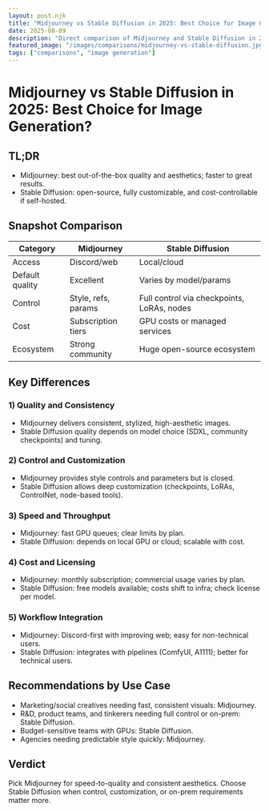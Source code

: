 ```yaml
---
layout: post.njk
title: "Midjourney vs Stable Diffusion in 2025: Best Choice for Image Generation?"
date: 2025-08-09
description: "Direct comparison of Midjourney and Stable Diffusion in 2025 on quality, control, speed, costs, and ecosystem."
featured_image: "/images/comparisons/midjourney-vs-stable-diffusion.jpg"
tags: ["comparisons", "image generation"]
---
```


# Midjourney vs Stable Diffusion in 2025: Best Choice for Image Generation?

## TL;DR
- Midjourney: best out-of-the-box quality and aesthetics; faster to great results.
- Stable Diffusion: open-source, fully customizable, and cost-controllable if self-hosted.

## Snapshot Comparison

| Category | Midjourney | Stable Diffusion |
|---|---|---|
| Access | Discord/web | Local/cloud |
| Default quality | Excellent | Varies by model/params |
| Control | Style, refs, params | Full control via checkpoints, LoRAs, nodes |
| Cost | Subscription tiers | GPU costs or managed services |
| Ecosystem | Strong community | Huge open-source ecosystem |

## Key Differences

### 1) Quality and Consistency
- Midjourney delivers consistent, stylized, high-aesthetic images.
- Stable Diffusion quality depends on model choice (SDXL, community checkpoints) and tuning.

### 2) Control and Customization
- Midjourney provides style controls and parameters but is closed.
- Stable Diffusion allows deep customization (checkpoints, LoRAs, ControlNet, node-based tools).

### 3) Speed and Throughput
- Midjourney: fast GPU queues; clear limits by plan.
- Stable Diffusion: depends on local GPU or cloud; scalable with cost.

### 4) Cost and Licensing
- Midjourney: monthly subscription; commercial usage varies by plan.
- Stable Diffusion: free models available; costs shift to infra; check license per model.

### 5) Workflow Integration
- Midjourney: Discord-first with improving web; easy for non-technical users.
- Stable Diffusion: integrates with pipelines (ComfyUI, A1111); better for technical users.

## Recommendations by Use Case
- Marketing/social creatives needing fast, consistent visuals: Midjourney.
- R&D, product teams, and tinkerers needing full control or on-prem: Stable Diffusion.
- Budget-sensitive teams with GPUs: Stable Diffusion.
- Agencies needing predictable style quickly: Midjourney.

## Verdict
Pick Midjourney for speed-to-quality and consistent aesthetics. Choose Stable Diffusion when control, customization, or on-prem requirements matter more. 